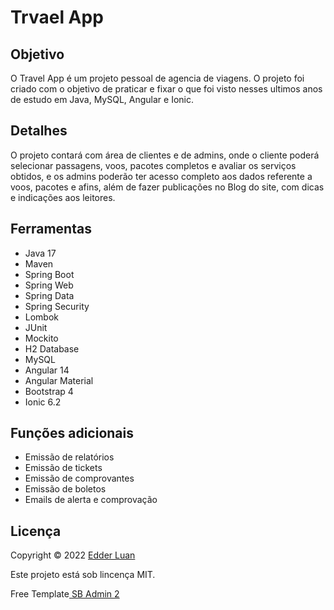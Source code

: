 # Trvael App


## Objetivo
 
O Travel App é um projeto pessoal de agencia de viagens. O projeto foi criado com o objetivo de praticar e fixar o que foi visto nesses ultimos anos de estudo em Java, MySQL, Angular e Ionic. 
 


## Detalhes

O projeto contará com área de clientes e de admins, onde o cliente poderá selecionar passagens, voos, pacotes completos e avaliar os serviços obtidos, e os admins poderão ter acesso completo aos dados referente a voos, pacotes e afins, além de fazer publicações no Blog do site, com dicas e indicações aos leitores.



## Ferramentas

* Java 17
* Maven
* Spring Boot
* Spring Web
* Spring Data
* Spring Security
* Lombok
* JUnit
* Mockito
* H2 Database
* MySQL
* Angular 14
* Angular Material
* Bootstrap 4
* Ionic 6.2



## Funções adicionais

* Emissão de relatórios
* Emissão de tickets
* Emissão de comprovantes
* Emissão de boletos
* Emails de alerta e comprovação



## Licença

Copyright © 2022 <a href="https://github.com/edderluanps" >Edder Luan</a>

Este projeto está sob lincença MIT.

Free Template<a href="https://startbootstrap.com/theme/sb-admin-2"> SB Admin 2 </a>

